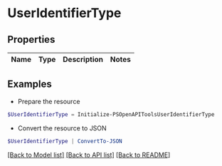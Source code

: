 # UserIdentifierType
## Properties

Name | Type | Description | Notes
------------ | ------------- | ------------- | -------------

## Examples

- Prepare the resource
```powershell
$UserIdentifierType = Initialize-PSOpenAPIToolsUserIdentifierType 
```

- Convert the resource to JSON
```powershell
$UserIdentifierType | ConvertTo-JSON
```

[[Back to Model list]](../README.md#documentation-for-models) [[Back to API list]](../README.md#documentation-for-api-endpoints) [[Back to README]](../README.md)

